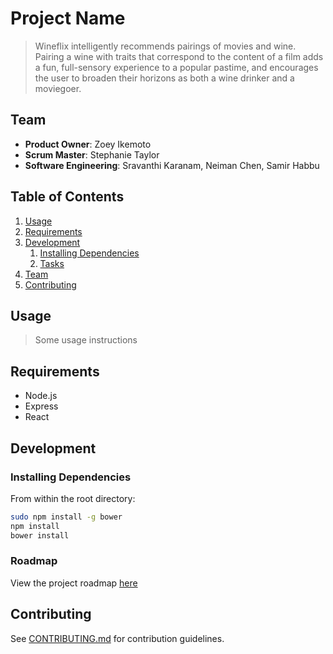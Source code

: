 # Project Name

> Wineflix intelligently recommends pairings of movies and wine. Pairing a wine with traits that correspond to the content of a film adds a fun, full-sensory experience to a popular pastime, and encourages the user to broaden their horizons as both a wine drinker and a moviegoer.

## Team

  - __Product Owner__: Zoey Ikemoto
  - __Scrum Master__: Stephanie Taylor
  - __Software Engineering__: Sravanthi Karanam, Neiman Chen, Samir Habbu

## Table of Contents

1. [Usage](#Usage)
1. [Requirements](#requirements)
1. [Development](#development)
    1. [Installing Dependencies](#installing-dependencies)
    1. [Tasks](#tasks)
1. [Team](#team)
1. [Contributing](#contributing)

## Usage

> Some usage instructions

## Requirements

- Node.js
- Express
- React

## Development

### Installing Dependencies

From within the root directory:

```sh
sudo npm install -g bower
npm install
bower install
```

### Roadmap

View the project roadmap [here](LINK_TO_PROJECT_ISSUES)


## Contributing

See [CONTRIBUTING.md](CONTRIBUTING.md) for contribution guidelines.
